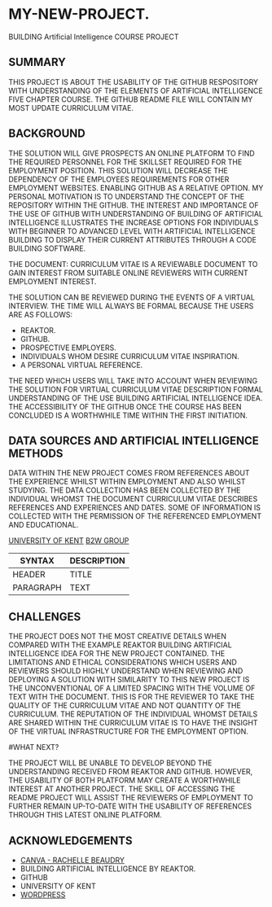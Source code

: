 # MY-NEW-PROJECT.
BUILDING Artificial Intelligence COURSE PROJECT

## SUMMARY

THIS PROJECT IS ABOUT THE USABILITY OF THE GITHUB RESPOSITORY WITH UNDERSTANDING OF THE ELEMENTS OF ARTIFICIAL INTELLIGENCE FIVE CHAPTER COURSE. THE GITHUB README FILE WILL CONTAIN MY MOST UPDATE CURRICULUM VITAE. 


## BACKGROUND

THE SOLUTION WILL GIVE PROSPECTS AN ONLINE PLATFORM TO FIND THE REQUIRED PERSONNEL FOR THE SKILLSET REQUIRED FOR THE EMPLOYMENT POSITION. THIS SOLUTION WILL DECREASE THE DEPENDENCY OF THE EMPLOYEES REQUIREMENTS FOR OTHER EMPLOYMENT WEBSITES. ENABLING GITHUB AS A RELATIVE OPTION. MY PERSONAL MOTIVATION IS TO UNDERSTAND THE CONCEPT OF THE REPOSITORY WITHIN THE GITHUB. THE INTEREST AND IMPORTANCE OF THE USE OF GITHUB WITH UNDERSTANDING OF BUILDING OF ARTIFICIAL INTELLIGENCE ILLUSTRATES THE INCREASE OPTIONS FOR INDIVIDUALS WITH BEGINNER TO ADVANCED LEVEL WITH ARTIFICIAL INTELLIGENCE BUILDING TO DISPLAY THEIR CURRENT ATTRIBUTES THROUGH A CODE BUILDING SOFTWARE. 


THE DOCUMENT: CURRICULUM VITAE IS A REVIEWABLE DOCUMENT TO GAIN INTEREST FROM SUITABLE ONLINE REVIEWERS WITH CURRENT EMPLOYMENT INTEREST.

THE SOLUTION CAN BE REVIEWED DURING THE EVENTS OF A VIRTUAL INTERVIEW. THE TIME WILL ALWAYS BE FORMAL BECAUSE THE USERS ARE AS FOLLOWS:

* REAKTOR. 
* GITHUB.
* PROSPECTIVE EMPLOYERS.
* INDIVIDUALS WHOM DESIRE CURRICULUM VITAE INSPIRATION. 
* A PERSONAL VIRTUAL REFERENCE.

THE NEED WHICH USERS WILL TAKE INTO ACCOUNT WHEN REVIEWING THE SOLUTION FOR VIRTUAL CURRICULUM VITAE DESCRIPTION FORMAL UNDERSTANDING OF THE USE BUILDING ARTIFICIAL INTELLIGENCE IDEA. THE ACCESSIBILITY OF THE GITHUB ONCE THE COURSE HAS BEEN CONCLUDED IS A WORTHWHILE TIME WITHIN THE FIRST INITIATION. 

## DATA SOURCES AND ARTIFICIAL INTELLIGENCE METHODS 

DATA WITHIN THE NEW PROJECT COMES FROM REFERENCES ABOUT THE EXPERIENCE WHILST WITHIN EMPLOYMENT AND ALSO WHILST STUDYING. THE DATA COLLECTION HAS BEEN COLLECTED BY THE INDIVIDUAL WHOMST THE DOCUMENT CURRICULUM VITAE DESCRIBES REFERENCES AND EXPERIENCES AND DATES. SOME OF INFORMATION IS COLLECTED WITH THE PERMISSION OF THE REFERENCED EMPLOYMENT AND EDUCATIONAL.

[UNIVERSITY OF KENT](HTTPS://WWW.KENT.AC.UK/STUDENT)
[B2W GROUP](HTTPS://WWW.B2WGROUP.COM)


| SYNTAX      | DESCRIPTION |
| ----------- | ----------- |
| HEADER      | TITLE       |
| PARAGRAPH   | TEXT        |

## CHALLENGES 

THE PROJECT DOES NOT THE MOST CREATIVE DETAILS WHEN COMPARED WITH THE EXAMPLE REAKTOR BUILDING ARTIFICIAL INTELLIGENCE IDEA FOR THE NEW PROJECT CONTAINED. THE LIMITATIONS AND ETHICAL CONSIDERATIONS WHICH USERS AND REVIEWERS SHOULD HIGHLY UNDERSTAND WHEN REVIEWING AND DEPLOYING A SOLUTION WITH SIMILARITY TO THIS NEW PROJECT IS THE UNCONVENTIONAL OF A LIMITED SPACING WITH THE VOLUME OF TEXT WITH THE DOCUMENT. THIS IS FOR THE REVIEWER TO TAKE THE QUALITY OF THE CURRICULUM VITAE AND NOT QUANTITY OF THE CURRICULUM. THE REPUTATION OF THE INDIVIDUAL WHOMST DETAILS ARE SHARED WITHIN THE CURRICULUM VITAE IS TO HAVE THE INSIGHT OF THE VIRTUAL INFRASTRUCTURE FOR THE EMPLOYMENT OPTION.

#WHAT NEXT?

THE PROJECT WILL BE UNABLE TO DEVELOP BEYOND THE UNDERSTANDING RECEIVED FROM REAKTOR AND GITHUB. HOWEVER, THE USABILITY OF BOTH PLATFORM MAY CREATE A WORTHWHILE INTEREST AT ANOTHER PROJECT. THE SKILL OF ACCESSING THE README PROJECT WILL ASSIST THE REVIEWERS OF EMPLOYMENT TO FURTHER REMAIN UP-TO-DATE WITH THE USABILITY OF REFERENCES THROUGH THIS LATEST ONLINE PLATFORM. 

## ACKNOWLEDGEMENTS

* [CANVA - RACHELLE BEAUDRY](HTTPS://WWW.CANVA.COM)
* BUILDING ARTIFICIAL INTELLIGENCE BY REAKTOR.
* GITHUB
* UNIVERSITY OF KENT
* [WORDPRESS](HTTPS://TDLFOUNDATION.WORDPRESS.COM)
